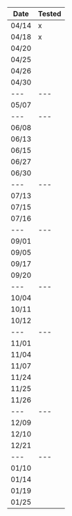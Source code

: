 | Date | Tested |
|---|---|
| 04/14 | x |
| 04/18 | x |
| 04/20 |  |
| 04/25 |  |
| 04/26 |  |
| 04/30 |  |
|---|---|
| 05/07 |  |
|---|---|
| 06/08 |  |
| 06/13 |  |
| 06/15 |  |
| 06/27 |  |
| 06/30 |  |
|---|---|
| 07/13 |  |
| 07/15 |  |
| 07/16 |  |
|---|---|
| 09/01 |  |
| 09/05 |  |
| 09/17 |  |
| 09/20 |  |
|---|---|
| 10/04 |  |
| 10/11 |  |
| 10/12 |  |
|---|---|
| 11/01 |  |
| 11/04 |  |
| 11/07 |  |
| 11/24 |  |
| 11/25 |  |
| 11/26 |  |
|---|---|
| 12/09 |  |
| 12/10 |  |
| 12/21 |  |
|---|---|
| 01/10 |  |
| 01/14 |  |
| 01/19 |  |
| 01/25 |  |
